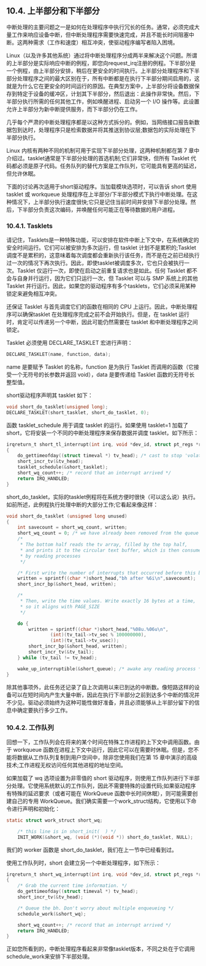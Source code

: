 ## 10.4. 上半部分和下半部分
中断处理的主要问题之一是如何在处理程序中执行冗长的任务。通常，必须完成大量工作来响应设备中断，但中断处理程序需要快速完成，并且不能长时间阻塞中断。这两种需求（工作和速度）相互冲突，使驱动程序编写者陷入困境。

Linux（以及许多其他系统）通过将中断处理程序分成两半来解决这个问题。所谓的上半部分是实际响应中断的例程，即您向request_irq注册的例程。下半部分是一个例程，由上半部分安排，稍后在更安全的时间执行。上半部分处理程序和下半部分处理程序之间的最大区别在于，所有中断都是在执行下半部分期间启用的，这就是为什么它在更安全的时间运行的原因。在典型方案中，上半部分将设备数据保存到特定于设备的缓冲区，计划其下半部分，然后退出：此操作非常快。然后，下半部分执行所需的任何其他工作，例如唤醒进程、启动另一个 I/O 操作等。此设置允许上半部分为新中断提供服务，而下半部分仍在工作。

几乎每个严肃的中断处理程序都是以这种方式拆分的。例如，当网络接口报告新数据包到达时，处理程序只是检索数据并将其推送到协议层;数据包的实际处理在下半部分执行。

Linux 内核有两种不同的机制可用于实现下半部分处理，这两种机制都在第 7 章中介绍过。tasklet通常是下半部分处理的首选机制;它们非常快，但所有 Tasklet 代码都必须是原子代码。任务队列的替代方案是工作队列，它可能具有更高的延迟，但允许休眠。

下面的讨论再次适用于short驱动程序。当加载模块选项时，可以告诉 short 使用 tasklet 或 workqueue 处理程序在上半部分/下半部分模式下执行中断处理。在这种情况下，上半部分执行速度很快;它只是记住当前时间并安排下半部分处理。然后，下半部分负责这次编码，并唤醒任何可能正在等待数据的用户进程。

### 10.4.1. Tasklets
请记住，Tasklets是一种特殊功能，可以安排在软件中断上下文中，在系统确定的安全时间运行。它们可以被安排为多次运行，但 tasklet 计划不是累积的;Tasklet调度不是累积的，这意味着每次调度都会重新执行该任务，而不是在之前已经执行过一次的情况下再次执行。因此，即使tasklet被调度多次，它也只会被执行一次。Tasklet 仅运行一次，即使在启动之前重复请求也是如此。任何 Tasklet 都不会与自身并行运行，因为它们只运行一次，但 Tasklet 可以与 SMP 系统上的其他 Tasklet 并行运行。因此，如果您的驱动程序有多个tasklets，它们必须采用某种锁定来避免相互冲突。

还保证 Tasklet 与首先调度它们的函数在相同的 CPU 上运行。因此，中断处理程序可以确保tasklet 在处理程序完成之前不会开始执行。但是，在 tasklet 运行时，肯定可以传递另一个中断，因此可能仍然需要在 tasklet 和中断处理程序之间锁定。

Tasklet 必须使用 DECLARE_TASKLET 宏进行声明：
```c
DECLARE_TASKLET(name, function, data);
```
name 是要赋予 Tasklet 的名称，function 是为执行 Tasklet 而调用的函数（它接受一个无符号的长参数并返回 void），data 是要传递给 Tasklet 函数的无符号长整型值。

short驱动程序声明其 tasklet 如下：
```c
void short_do_tasklet(unsigned long);
DECLARE_TASKLET(short_tasklet, short_do_tasklet, 0);
```
函数 tasklet_schedule 用于调度 tasklet 的运行。如果使用 tasklet=1 加载了 short，它将安装一个不同的中断处理程序来保存数据并调度 tasklet，如下所示：
```c
irqreturn_t short_tl_interrupt(int irq, void *dev_id, struct pt_regs *regs)
{
    do_gettimeofday((struct timeval *) tv_head); /* cast to stop 'volatile' warning */
    short_incr_tv(&tv_head);
    tasklet_schedule(&short_tasklet);
    short_wq_count++; /* record that an interrupt arrived */
    return IRQ_HANDLED;
}
```
short_do_tasklet，实际的tasklet例程将在系统方便时很快（可以这么说）执行。如前所述，此例程执行处理中断的大部分工作;它看起来像这样：
```c
void short_do_tasklet (unsigned long unused)
{
    int savecount = short_wq_count, written;
    short_wq_count = 0; /* we have already been removed from the queue */
    /*
     * The bottom half reads the tv array, filled by the top half,
     * and prints it to the circular text buffer, which is then consumed
     * by reading processes
     */

    /* First write the number of interrupts that occurred before this bh */
    written = sprintf((char *)short_head,"bh after %6i\n",savecount);
    short_incr_bp(&short_head, written);

    /*
     * Then, write the time values. Write exactly 16 bytes at a time,
     * so it aligns with PAGE_SIZE
     */

    do {
        written = sprintf((char *)short_head,"%08u.%06u\n",
                (int)(tv_tail->tv_sec % 100000000),
                (int)(tv_tail->tv_usec));
        short_incr_bp(&short_head, written);
        short_incr_tv(&tv_tail);
    } while (tv_tail != tv_head);

    wake_up_interruptible(&short_queue); /* awake any reading process */
}
```
除其他事项外，此任务还记录了自上次调用以来已到达的中断数。像短路这样的设备可以在短时间内产生大量中断，因此在执行下半部分之前到达多个中断的情况并不少见。驱动必须始终为这种可能性做好准备，并且必须能够从上半部分留下的信息中确定要执行多少工作。

### 10.4.2. 工作队列
回想一下，工作队列会在将来的某个时间在特殊工作进程的上下文中调用函数。由于 workqueue 函数在进程上下文中运行，因此它可以在需要时休眠。但是，您不能将数据从工作队列复制到用户空间中，除非您使用我们在第 15 章中演示的高级技术;工作进程无权访问任何其他进程的地址空间。

如果加载了 wq 选项设置为非零值的 short 驱动程序，则使用工作队列进行下半部分处理。它使用系统默认的工作队列，因此不需要特殊的设置代码;如果驱动程序有特殊的延迟要求（或者可能在 WorkQueue 函数中长时间休眠），则可能需要创建自己的专用 WorkQueue。我们确实需要一个work_struct结构，它使用以下命令进行声明和初始化：
```c
static struct work_struct short_wq;

    /* this line is in short_init(  ) */
    INIT_WORK(&short_wq, (void (*)(void *)) short_do_tasklet, NULL);
```
我们的 worker 函数是 short_do_tasklet，我们在上一节中已经看到过。

使用工作队列时，short 会建立另一个中断处理程序，如下所示：
```c
irqreturn_t short_wq_interrupt(int irq, void *dev_id, struct pt_regs *regs)
{
    /* Grab the current time information. */
    do_gettimeofday((struct timeval *) tv_head);
    short_incr_tv(&tv_head);

    /* Queue the bh. Don't worry about multiple enqueueing */
    schedule_work(&short_wq);

    short_wq_count++; /* record that an interrupt arrived */
    return IRQ_HANDLED;
}
```
正如您所看到的，中断处理程序看起来非常像tasklet版本，不同之处在于它调用schedule_work来安排下半部处理。